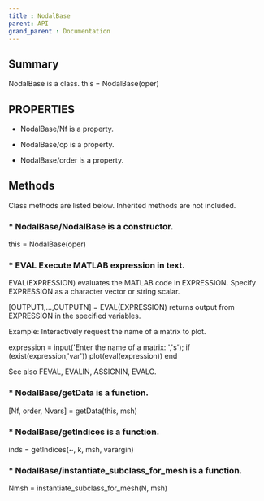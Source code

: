 ```yaml
---
title : NodalBase
parent: API
grand_parent : Documentation
---
```

## Summary
NodalBase is a class.
this = NodalBase(oper)
## PROPERTIES
* NodalBase/Nf is a property.

* NodalBase/op is a property.

* NodalBase/order is a property.

## Methods
Class methods are listed below. Inherited methods are not included.
### * NodalBase/NodalBase is a constructor.
this = NodalBase(oper)

### * EVAL Execute MATLAB expression in text.
EVAL(EXPRESSION) evaluates the MATLAB code in EXPRESSION. Specify
EXPRESSION as a character vector or string scalar.

[OUTPUT1,...,OUTPUTN] = EVAL(EXPRESSION) returns output from EXPRESSION
in the specified variables.

Example: Interactively request the name of a matrix to plot.

expression = input('Enter the name of a matrix: ','s');
if (exist(expression,'var'))
plot(eval(expression))
end

See also FEVAL, EVALIN, ASSIGNIN, EVALC.

### * NodalBase/getData is a function.
[Nf, order, Nvars] = getData(this, msh)

### * NodalBase/getIndices is a function.
inds = getIndices(~, k, msh, varargin)

### * NodalBase/instantiate_subclass_for_mesh is a function.
Nmsh = instantiate_subclass_for_mesh(N, msh)

